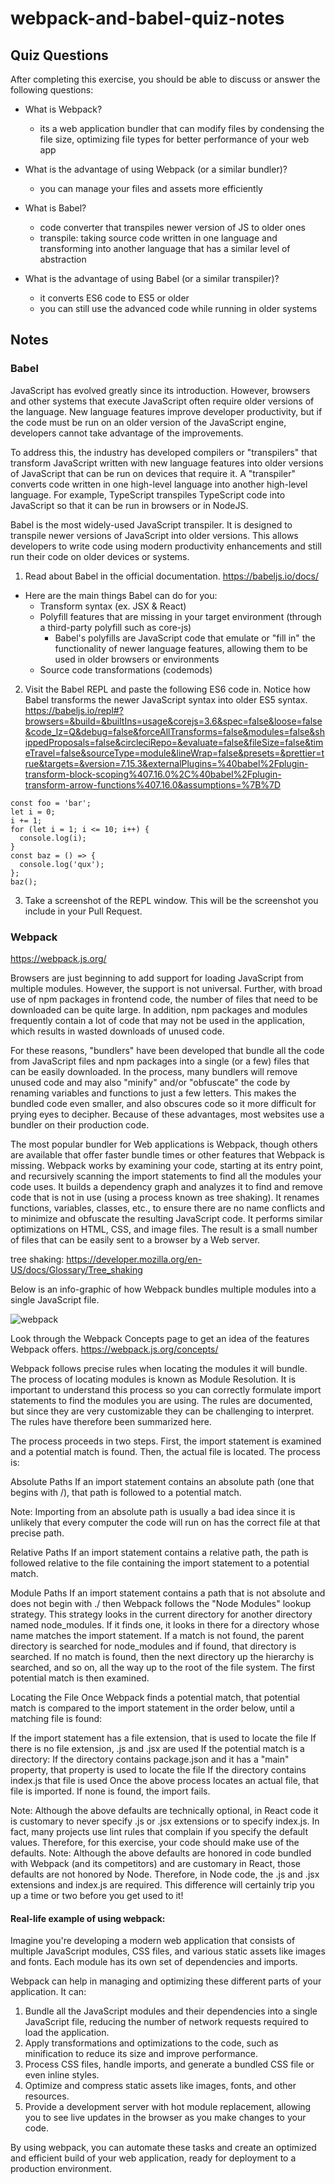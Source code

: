 # webpack-and-babel-quiz-notes

## Quiz Questions

After completing this exercise, you should be able to discuss or answer the following questions:

- What is Webpack?

  - its a web application bundler that can modify files by condensing the file size, optimizing file types for better performance of your web app

- What is the advantage of using Webpack (or a similar bundler)?

  - you can manage your files and assets more efficiently

- What is Babel?

  - code converter that transpiles newer version of JS to older ones
  - transpile: taking source code written in one language and transforming into another language that has a similar level of abstraction

- What is the advantage of using Babel (or a similar transpiler)?
  - it converts ES6 code to ES5 or older
  - you can still use the advanced code while running in older systems

## Notes

### Babel

JavaScript has evolved greatly since its introduction. However, browsers and other systems that execute JavaScript often require older versions of the language. New language features improve developer productivity, but if the code must be run on an older version of the JavaScript engine, developers cannot take advantage of the improvements.

To address this, the industry has developed compilers or "transpilers" that transform JavaScript written with new language features into older versions of JavaScript that can be run on devices that require it. A "transpiler" converts code written in one high-level language into another high-level language. For example, TypeScript transpiles TypeScript code into JavaScript so that it can be run in browsers or in NodeJS.

Babel is the most widely-used JavaScript transpiler. It is designed to transpile newer versions of JavaScript into older versions. This allows developers to write code using modern productivity enhancements and still run their code on older devices or systems.

1. Read about Babel in the official documentation. https://babeljs.io/docs/

- Here are the main things Babel can do for you:
  - Transform syntax (ex. JSX & React)
  - Polyfill features that are missing in your target environment (through a third-party polyfill such as core-js)
    - Babel's polyfills are JavaScript code that emulate or "fill in" the functionality of newer language features, allowing them to be used in older browsers or environments
  - Source code transformations (codemods)

2. Visit the Babel REPL and paste the following ES6 code in. Notice how Babel transforms the newer JavaScript syntax into older ES5 syntax.
   https://babeljs.io/repl#?browsers=&build=&builtIns=usage&corejs=3.6&spec=false&loose=false&code_lz=Q&debug=false&forceAllTransforms=false&modules=false&shippedProposals=false&circleciRepo=&evaluate=false&fileSize=false&timeTravel=false&sourceType=module&lineWrap=false&presets=&prettier=true&targets=&version=7.15.3&externalPlugins=%40babel%2Fplugin-transform-block-scoping%407.16.0%2C%40babel%2Fplugin-transform-arrow-functions%407.16.0&assumptions=%7B%7D

```
const foo = 'bar';
let i = 0;
i += 1;
for (let i = 1; i <= 10; i++) {
  console.log(i);
}
const baz = () => {
  console.log('qux');
};
baz();
```

3. Take a screenshot of the REPL window. This will be the screenshot you include in your Pull Request.

### Webpack

https://webpack.js.org/

Browsers are just beginning to add support for loading JavaScript from multiple modules. However, the support is not universal. Further, with broad use of npm packages in frontend code, the number of files that need to be downloaded can be quite large. In addition, npm packages and modules frequently contain a lot of code that may not be used in the application, which results in wasted downloads of unused code.

For these reasons, "bundlers" have been developed that bundle all the code from JavaScript files and npm packages into a single (or a few) files that can be easily downloaded. In the process, many bundlers will remove unused code and may also "minify" and/or "obfuscate" the code by renaming variables and functions to just a few letters. This makes the bundled code even smaller, and also obscures code so it more difficult for prying eyes to decipher. Because of these advantages, most websites use a bundler on their production code.

The most popular bundler for Web applications is Webpack, though others are available that offer faster bundle times or other features that Webpack is missing. Webpack works by examining your code, starting at its entry point, and recursively scanning the import statements to find all the modules your code uses. It builds a dependency graph and analyzes it to find and remove code that is not in use (using a process known as tree shaking). It renames functions, variables, classes, etc., to ensure there are no name conflicts and to minimize and obfuscate the resulting JavaScript code. It performs similar optimizations on HTML, CSS, and image files. The result is a small number of files that can be easily sent to a browser by a Web server.

tree shaking: https://developer.mozilla.org/en-US/docs/Glossary/Tree_shaking

Below is an info-graphic of how Webpack bundles multiple modules into a single JavaScript file.

![webpack](/webpack-and-babel/webpack%20image.svg)

Look through the Webpack Concepts page to get an idea of the features Webpack offers.
https://webpack.js.org/concepts/

Webpack follows precise rules when locating the modules it will bundle. The process of locating modules is known as Module Resolution. It is important to understand this process so you can correctly formulate import statements to find the modules you are using. The rules are documented, but since they are very customizable they can be challenging to interpret. The rules have therefore been summarized here.

The process proceeds in two steps. First, the import statement is examined and a potential match is found. Then, the actual file is located. The process is:

Absolute Paths
If an import statement contains an absolute path (one that begins with /), that path is followed to a potential match.

Note: Importing from an absolute path is usually a bad idea since it is unlikely that every computer the code will run on has the correct file at that precise path.

Relative Paths
If an import statement contains a relative path, the path is followed relative to the file containing the import statement to a potential match.

Module Paths
If an import statement contains a path that is not absolute and does not begin with ./ then Webpack follows the "Node Modules" lookup strategy. This strategy looks in the current directory for another directory named node_modules. If it finds one, it looks in there for a directory whose name matches the import statement. If a match is not found, the parent directory is searched for node_modules and if found, that directory is searched. If no match is found, then the next directory up the hierarchy is searched, and so on, all the way up to the root of the file system. The first potential match is then examined.

Locating the File
Once Webpack finds a potential match, that potential match is compared to the import statement in the order below, until a matching file is found:

If the import statement has a file extension, that is used to locate the file
If there is no file extension, .js and .jsx are used
If the potential match is a directory:
If the directory contains package.json and it has a "main" property, that property is used to locate the file
If the directory contains index.js that file is used
Once the above process locates an actual file, that file is imported. If none is found, the import fails.

Note: Although the above defaults are technically optional, in React code it is customary to never specify .js or .jsx extensions or to specify index.js. In fact, many projects use lint rules that complain if you specify the default values. Therefore, for this exercise, your code should make use of the defaults.
Note: Although the above defaults are honored in code bundled with Webpack (and its competitors) and are customary in React, those defaults are not honored by Node. Therefore, in Node code, the .js and .jsx extensions and index.js are required. This difference will certainly trip you up a time or two before you get used to it!

#### Real-life example of using webpack:

Imagine you're developing a modern web application that consists of multiple JavaScript modules, CSS files, and various static assets like images and fonts. Each module has its own set of dependencies and imports.

Webpack can help in managing and optimizing these different parts of your application. It can:

1. Bundle all the JavaScript modules and their dependencies into a single JavaScript file, reducing the number of network requests required to load the application.
2. Apply transformations and optimizations to the code, such as minification to reduce its size and improve performance.
3. Process CSS files, handle imports, and generate a bundled CSS file or even inline styles.
4. Optimize and compress static assets like images, fonts, and other resources.
5. Provide a development server with hot module replacement, allowing you to see live updates in the browser as you make changes to your code.

By using webpack, you can automate these tasks and create an optimized and efficient build of your web application, ready for deployment to a production environment.
